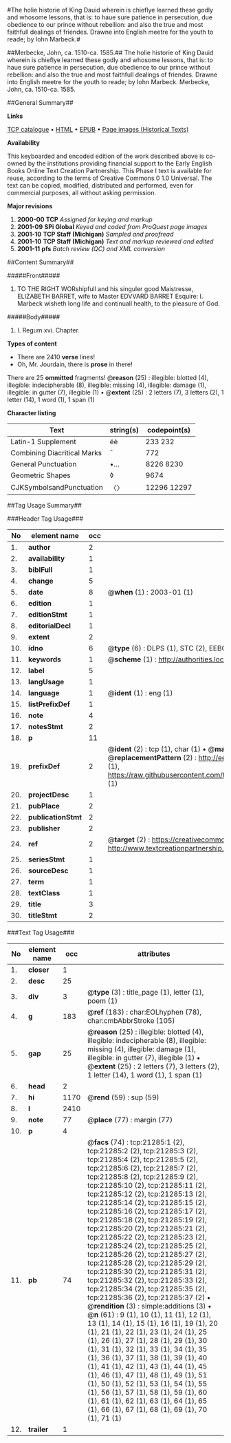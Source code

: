 #The holie historie of King Dauid wherein is chieflye learned these godly and whosome lessons, that is: to haue sure patience in persecution, due obedience to our prince without rebellion: and also the true and most faithfull dealings of friendes. Drawne into English meetre for the youth to reade; by Iohn Marbeck.#

##Merbecke, John, ca. 1510-ca. 1585.##
The holie historie of King Dauid wherein is chieflye learned these godly and whosome lessons, that is: to haue sure patience in persecution, due obedience to our prince without rebellion: and also the true and most faithfull dealings of friendes. Drawne into English meetre for the youth to reade; by Iohn Marbeck.
Merbecke, John, ca. 1510-ca. 1585.

##General Summary##

**Links**

[TCP catalogue](http://www.ota.ox.ac.uk/tcp/)  • 
[HTML](http://tei.it.ox.ac.uk/tcp/Texts-HTML/free/A06/A06869.html)  • 
[EPUB](http://tei.it.ox.ac.uk/tcp/Texts-EPUB/free/A06/A06869.epub) • 
[Page images (Historical Texts)](https://data.historicaltexts.jisc.ac.uk/view?pubId=eebo-99855783e&pageId=eebo-99855783e-21285-1)

**Availability**

This keyboarded and encoded edition of the
	       work described above is co-owned by the institutions
	       providing financial support to the Early English Books
	       Online Text Creation Partnership. This Phase I text is
	       available for reuse, according to the terms of Creative
	       Commons 0 1.0 Universal. The text can be copied,
	       modified, distributed and performed, even for
	       commercial purposes, all without asking permission.

**Major revisions**

1. __2000-00__ __TCP__ *Assigned for keying and markup*
1. __2001-09__ __SPi Global__ *Keyed and coded from ProQuest page images*
1. __2001-10__ __TCP Staff (Michigan)__ *Sampled and proofread*
1. __2001-10__ __TCP Staff (Michigan)__ *Text and markup reviewed and edited*
1. __2001-11__ __pfs__ *Batch review (QC) and XML conversion*

##Content Summary##

#####Front#####

1. TO THE RIGHT WORshipfull and his singuler good Maistresse, ELIZABETH BARRET, wife to Master EDVVARD BARRET Esquire: I. Marbeck wisheth long life and continuall health, to the pleasure of God.

#####Body#####

1. I. Regum xvi. Chapter.

**Types of content**

  * There are 2410 **verse** lines!
  * Oh, Mr. Jourdain, there is **prose** in there!

There are 25 **ommitted** fragments! 
 @__reason__ (25) : illegible: blotted (4), illegible: indecipherable (8), illegible: missing (4), illegible: damage (1), illegible: in gutter (7), illegible (1)  •  @__extent__ (25) : 2 letters (7), 3 letters (2), 1 letter (14), 1 word (1), 1 span (1)

**Character listing**


|Text|string(s)|codepoint(s)|
|---|---|---|
|Latin-1 Supplement|éè|233 232|
|Combining             Diacritical Marks|̄|772|
|General Punctuation|•…|8226 8230|
|Geometric Shapes|◊|9674|
|CJKSymbolsandPunctuation|〈〉|12296 12297|

##Tag Usage Summary##

###Header Tag Usage###

|No|element name|occ|attributes|
|---|---|---|---|
|1.|__author__|2||
|2.|__availability__|1||
|3.|__biblFull__|1||
|4.|__change__|5||
|5.|__date__|8| @__when__ (1) : 2003-01 (1)|
|6.|__edition__|1||
|7.|__editionStmt__|1||
|8.|__editorialDecl__|1||
|9.|__extent__|2||
|10.|__idno__|6| @__type__ (6) : DLPS (1), STC (2), EEBO-CITATION (1), PROQUEST (1), VID (1)|
|11.|__keywords__|1| @__scheme__ (1) : http://authorities.loc.gov/ (1)|
|12.|__label__|5||
|13.|__langUsage__|1||
|14.|__language__|1| @__ident__ (1) : eng (1)|
|15.|__listPrefixDef__|1||
|16.|__note__|4||
|17.|__notesStmt__|2||
|18.|__p__|11||
|19.|__prefixDef__|2| @__ident__ (2) : tcp (1), char (1)  •  @__matchPattern__ (2) : ([0-9\-]+):([0-9IVX]+) (1), (.+) (1)  •  @__replacementPattern__ (2) : http://eebo.chadwyck.com/downloadtiff?vid=$1&page=$2 (1), https://raw.githubusercontent.com/textcreationpartnership/Texts/master/tcpchars.xml#$1 (1)|
|20.|__projectDesc__|1||
|21.|__pubPlace__|2||
|22.|__publicationStmt__|2||
|23.|__publisher__|2||
|24.|__ref__|2| @__target__ (2) : https://creativecommons.org/publicdomain/zero/1.0/ (1), http://www.textcreationpartnership.org/docs/. (1)|
|25.|__seriesStmt__|1||
|26.|__sourceDesc__|1||
|27.|__term__|1||
|28.|__textClass__|1||
|29.|__title__|3||
|30.|__titleStmt__|2||


###Text Tag Usage###

|No|element name|occ|attributes|
|---|---|---|---|
|1.|__closer__|1||
|2.|__desc__|25||
|3.|__div__|3| @__type__ (3) : title_page (1), letter (1), poem (1)|
|4.|__g__|183| @__ref__ (183) : char:EOLhyphen (78), char:cmbAbbrStroke (105)|
|5.|__gap__|25| @__reason__ (25) : illegible: blotted (4), illegible: indecipherable (8), illegible: missing (4), illegible: damage (1), illegible: in gutter (7), illegible (1)  •  @__extent__ (25) : 2 letters (7), 3 letters (2), 1 letter (14), 1 word (1), 1 span (1)|
|6.|__head__|2||
|7.|__hi__|1170| @__rend__ (59) : sup (59)|
|8.|__l__|2410||
|9.|__note__|77| @__place__ (77) : margin (77)|
|10.|__p__|4||
|11.|__pb__|74| @__facs__ (74) : tcp:21285:1 (2), tcp:21285:2 (2), tcp:21285:3 (2), tcp:21285:4 (2), tcp:21285:5 (2), tcp:21285:6 (2), tcp:21285:7 (2), tcp:21285:8 (2), tcp:21285:9 (2), tcp:21285:10 (2), tcp:21285:11 (2), tcp:21285:12 (2), tcp:21285:13 (2), tcp:21285:14 (2), tcp:21285:15 (2), tcp:21285:16 (2), tcp:21285:17 (2), tcp:21285:18 (2), tcp:21285:19 (2), tcp:21285:20 (2), tcp:21285:21 (2), tcp:21285:22 (2), tcp:21285:23 (2), tcp:21285:24 (2), tcp:21285:25 (2), tcp:21285:26 (2), tcp:21285:27 (2), tcp:21285:28 (2), tcp:21285:29 (2), tcp:21285:30 (2), tcp:21285:31 (2), tcp:21285:32 (2), tcp:21285:33 (2), tcp:21285:34 (2), tcp:21285:35 (2), tcp:21285:36 (2), tcp:21285:37 (2)  •  @__rendition__ (3) : simple:additions (3)  •  @__n__ (61) : 9 (1), 10 (1), 11 (1), 12 (1), 13 (1), 14 (1), 15 (1), 16 (1), 19 (1), 20 (1), 21 (1), 22 (1), 23 (1), 24 (1), 25 (1), 26 (1), 27 (1), 28 (1), 29 (1), 30 (1), 31 (1), 32 (1), 33 (1), 34 (1), 35 (1), 36 (1), 37 (1), 38 (1), 39 (1), 40 (1), 41 (1), 42 (1), 43 (1), 44 (1), 45 (1), 46 (1), 47 (1), 48 (1), 49 (1), 51 (1), 50 (1), 52 (1), 53 (1), 54 (1), 55 (1), 56 (1), 57 (1), 58 (1), 59 (1), 60 (1), 61 (1), 62 (1), 63 (1), 64 (1), 65 (1), 66 (1), 67 (1), 68 (1), 69 (1), 70 (1), 71 (1)|
|12.|__trailer__|1||
